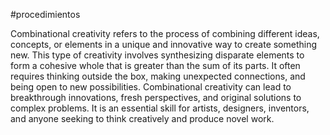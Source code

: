 #procedimientos



Combinational creativity refers to the process of combining different ideas, concepts, or elements in a unique and innovative way to create something new. This type of creativity involves synthesizing disparate elements to form a cohesive whole that is greater than the sum of its parts. It often requires thinking outside the box, making unexpected connections, and being open to new possibilities. Combinational creativity can lead to breakthrough innovations, fresh perspectives, and original solutions to complex problems. It is an essential skill for artists, designers, inventors, and anyone seeking to think creatively and produce novel work.
